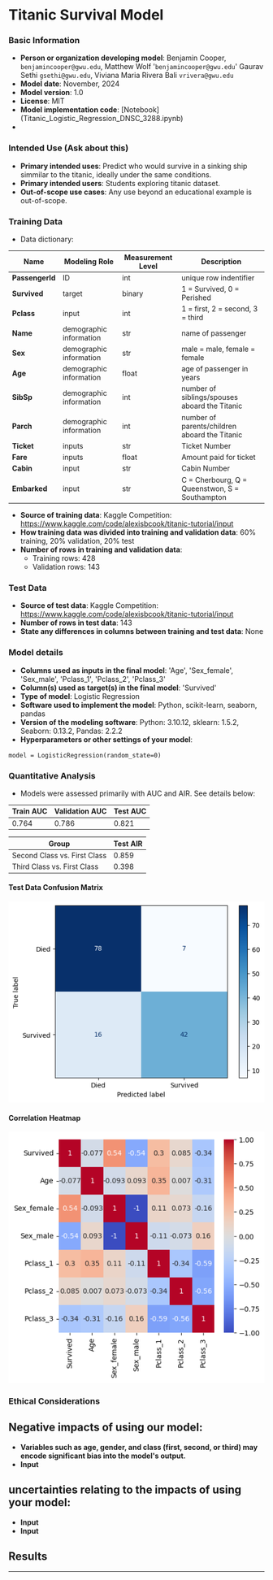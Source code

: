 # Titanic Survival Model

### Basic Information

* **Person or organization developing model**: Benjamin Cooper, `benjamincooper@gwu.edu`, Matthew Wolf '`benjamincooper@gwu.edu`'  Gaurav Sethi `gsethi@gwu.edu`, Viviana Maria Rivera Bali `vrivera@gwu.edu`
* **Model date**: November, 2024
* **Model version**: 1.0
* **License**: MIT
* **Model implementation code**: [Notebook] (Titanic_Logistic_Regression_DNSC_3288.ipynb)
* 

### Intended Use (Ask about this)
* **Primary intended uses**: Predict who would survive in a sinking ship simmilar to the titanic, ideally under the same conditions.
* **Primary intended users**: Students exploring titanic dataset.
* **Out-of-scope use cases**: Any use beyond an educational example is out-of-scope.

### Training Data

* Data dictionary: 

| Name | Modeling Role | Measurement Level| Description|
| ---- | ------------- | ---------------- | ---------- |
|**PassengerId**| ID | int | unique row indentifier |
| **Survived** | target | binary | 1 = Survived, 0 = Perished |
| **Pclass** | input | int | 1 = first, 2 = second, 3 = third |
| **Name** | demographic information | str | name of passenger |
| **Sex** | demographic information | str | male = male, female = female |
| **Age** | demographic information | float | age of passenger in years |
| **SibSp** | demographic information | int | number of siblings/spouses aboard the Titanic |
| **Parch** | demographic information | int | number of parents/children aboard the Titanic |
| **Ticket** | inputs | str | Ticket Number |
| **Fare** | inputs | float | Amount paid for ticket |
| **Cabin**| input | str | Cabin Number |
| **Embarked**| input | str | C = Cherbourg, Q = Queenstwon, S = Southampton |

* **Source of training data**: Kaggle Competition: https://www.kaggle.com/code/alexisbcook/titanic-tutorial/input
* **How training data was divided into training and validation data**: 60% training, 20% validation, 20% test
* **Number of rows in training and validation data**:
  * Training rows: 428
  * Validation rows: 143

### Test Data
* **Source of test data**:  Kaggle Competition: https://www.kaggle.com/code/alexisbcook/titanic-tutorial/input
* **Number of rows in test data**: 143
* **State any differences in columns between training and test data**: None

### Model details
* **Columns used as inputs in the final model**: 'Age',
       'Sex_female', 'Sex_male', 'Pclass_1', 'Pclass_2', 'Pclass_3'
* **Column(s) used as target(s) in the final model**: 'Survived'
* **Type of model**: Logistic Regression 
* **Software used to implement the model**: Python, scikit-learn, seaborn, pandas
* **Version of the modeling software**: Python: 3.10.12, sklearn: 1.5.2, Seaborn: 0.13.2, Pandas: 2.2.2
* **Hyperparameters or other settings of your model**: 
```
model = LogisticRegression(random_state=0)

```
### Quantitative Analysis

* Models were assessed primarily with AUC and AIR. See details below:

| Train AUC | Validation AUC | Test AUC |
| ------ | ------- | -------- |
| 0.764 | 0.786 | 0.821 |

| Group | Test AIR |
|-------|-----|
| Second Class vs. First Class | 0.859 |
| Third Class vs. First Class | 0.398 |

#### Test Data Confusion Matrix
![Confusion Matrix](Test_cm.png)

#### Correlation Heatmap
![Correlation Heatmap](heatmap.png)

### Ethical Considerations
## Negative impacts of using our model:
* **Variables such as age, gender, and class (first, second, or third) may encode significant bias into the model's output.**
* **Input**
## uncertainties relating to the impacts of using your model:
* **Input**
* **Input**
## Results
* **
